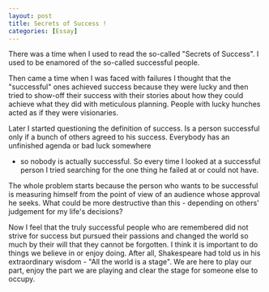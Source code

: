 ```yaml
---
layout: post
title: Secrets of Success !
categories: [Essay]
---
```


There was a time when I used to read the so-called "Secrets of Success". I used to be enamored
of the so-called successful people.

Then came a time when I was faced with failures I thought that the "successful" ones achieved
success because they were lucky and then tried to show-off their success with their stories
about how they could achieve what they did with meticulous planning. People with lucky hunches
acted as if they were visionaries.

Later I started questioning the definition of success. Is a person successful only if a
bunch of others agreed to his success. Everybody has an unfinished agenda or bad luck somewhere

- so nobody is actually successful. So every time I looked at a successful person I tried
  searching for the one thing he failed at or could not have.

The whole problem starts because the person who wants to be successful is measuring himself
from the point of view of an audience whose approval he seeks. What could be more destructive
than this - depending on others' judgement for my life's decisions?

Now I feel that the truly successful people who are remembered did not strive for success but
pursued their passions and changed the world so much by their will that they cannot be
forgotten. I think it is important to do things we believe in or enjoy doing. After all,
Shakespeare had told us in his extraordinary wisdom - "All the world is a stage". We are here
to play our part, enjoy the part we are playing and clear the stage for someone else to occupy.
